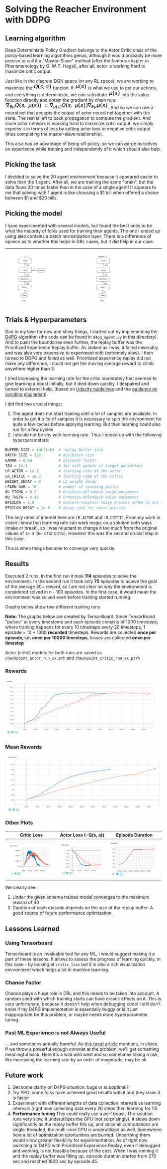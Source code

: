 # Solving the Reacher Environment with DDPG

## Learning algorithm

Deep Deterministic Policy Gradient belongs to the Actor Critic class of the policy-based learning algorithms genus, although it would probably be more precise to call it a "Master-Slave" method (after the famous chapter in Phenomenology by G. W. F. Hegel), after all, actor is working hard to maximize critic output.

Just like in the discrete DQN space (or any RL space), we are working to maximize the ![qu s a](images/qsa.png) funcion. If ![mus s](images/mus.png) is what we use to get our actions, and everything is deterministic, we can substitute ![mus s](images/mus.png) into the value function directly and obtain the gradient by chain rule: ![gradient](images/gradient.png). And so we can use a neural net that accepts the output of actor neural net together with the state. The rest is left to back propagation to compute the gradient. And since actor network is working hard to maximize critic output, we simply express it in terms of loss by setting actor loss to negative critic output (thus completing the master-slave relationship).

This also has an advantage of being off policy, so we can gorge ourselves on experience while training and independently of it which should also help.

## Picking the task

I decided to solve the 20 agent environment because it appeared easier to solve than the 1 agent. After all, we are training the same "brain", but the data flows 20 times faster than in the case of a single agent! It appears to me that solving with 1 agent is like choosing a $1 bill when offered a choice between $1 and $20 bills.

## Picking the model

I have experimented with several models, but found the best ones to be what the majority of folks used for training their agents. The one I ended up using also contains a batch normalization layer. There is a difference of opinion as to whether this helps in DRL cases, but it did help in our case.

| ![Critic](images/critic.png)   | ![Actor](images/actor.png)  |
|---|---|

## Trials & Hyperparameters

Due to my love for new and shiny things, I started out by implementing the [D4PG](https://openreview.net/pdf?id=SyZipzbCb) algorithm (the code can be found in `d4pg_agent.py` in this directory). And to push the boundaries even further, the replay buffer was the Prioritized Experience Replay buffer. As stoked as I was, it failed miserably and was also very expensive to experiment with (extremely slow). I then turned to DDPG and failed as well. Prioritized experience replay did not make any difference, I could not get the moving average reward to climb anywhere higher than 3.

I tried increasing the learning rate for the critic moderately that seemed to give learning a boost initially, but it died down quickly. I despaired and turned to external help, (based on [Udacity guidelines](https://www.udacity.com/legal/community-guidelines) and the [guidance on avoiding plagiarism](https://udacity.zendesk.com/hc/en-us/articles/360001430552-Guidelines-for-submitting-original-work)).

I did find two crucial things:
1. The agent does not start training until _a lot_ of samples are available. In order to get it _a lot_ of samples it is necessary to spin the environment for quite a few cycles before applying learning. But then learning could also run for a few cycles
2. I should not be shy with learning rate.
Thus I ended up with the following hyperparameters:

```python
BUFFER_SIZE = int(1e6)  # replay buffer size
BATCH_SIZE = 128        # minibatch size
GAMMA = 0.99            # discount factor
TAU = 1e-3              # for soft update of target parameters
LR_ACTOR = 1e-3         # learning rate of the actor
LR_CRITIC = 1e-3        # learning rate of the critic
WEIGHT_DECAY = 0        # L2 weight decay
LEARN_NUM = 10          # number of learning passes
OU_SIGMA = 0.2          # Ornstein-Uhlenbeck noise parameter
OU_THETA = 0.15         # Ornstein-Uhlenbeck noise parameter
EPSILON = 1.0           # explore->exploit noise process added to act step
EPSILON_DECAY = 1e-6    # decay rate for noise process
```

The only ones of interest here are `LR_ACTOR` and `LR_CRITIC`. From my work in vision I know that learning rate can work magic on a solution both ways (make or break), so I was reluctant to change it too much from the original values of `1e-4` (`3e-4` for critic). However this was the second crucial step in this case.

This is when things became to converge very quickly.

## Results

Executed 2 runs. In the first run it took **114** episodes to solve the environment. In the second run it took only **75** episodes to acieve the goal of the average 30+ reward, so I am not clear on why the environment is considered solved in n - 100 episodes. In the first case, it would mean the environment was solved even before training started running.

Graphs below show two different training runs

**Note:** The graphs below are created by TensorBoard. Since TensorBoard "pulses" at every timestamp and each episode consists of 1000 timesteps, where training happens for every 10 timesteps every 20 timesteps, 1 episode = 10 * 1000 **recorded** timesteps. Rewards are collected **once per episode, i.e. once per 10000 timesteps**, losses are collected **once per timestep**

Actor (critic) models for both runs are saved as `checkpoint_actor_run_xx.pth` and `checkpoint_critic_run_xx.ptrh`

### Rewards

![Rewards](images/rewards.png)

### Mean Rewards

![Rewards](images/rewards_100.png)

### Other Plots

|        Critic Loss      |    Actor Loss (-Q(s, a))  | Episode Duration  |
|-----|---|---|
| ![critic loss](images/loss_critic.png)  | ![actor loss](images/loss_actor.png)  | ![duration](images/duration.png)  |

We clearly see:

1. Under the given scheme trained model converges to the maximum reward of 40
2. Duration of each episode depends on the size of the replay buffer. A good source of future performance optimization.

## Lessons Learned

### Using Tensorboard

Tensorboard is an invaluable tool for any ML, I would suggest making it a part of these lessons. It allows to assess the progress of learning quickly, in this case - by looking at `critic_loss` but it is also a rich visualization environment which helps a lot in machine learning.

### Chance Factor

Chance plays a huge role in DRL and this needs to be taken into account. A random seed with which training starts can have drastic effects on it. This is very unfortunate, because it doesn't help when debugging code! I still don't know if my D4PG implementation is essentially buggy or is it just inappropriate for this problem, or maybe needs more hyperparameter tuning.

### Past ML Experience is not Always Useful

... and sometimes actually harmful. As [this great article](https://www.alexirpan.com/2018/02/14/rl-hard.html) mentions, in vision, if we throw a powerful enough convnet at the problem, we'll get something meaningful back. Here it's a wild wild west and so sometimes taking a risk, like increasing the learning rate by an order of magnitude, may be ok.

## Future work

1. Get some clarity on D4PG situation: bugs or suboptimal?
2. Try PPO: some folks have achieved great results with it and they claim it is faster
3. Experimient with different lengths of data collection intervals vs learning intervals (right now collecting data every 20 steps then learning for 10)
4. **Performance tuning** This could really use a perf boost. The solution runs very slow, it underutilizes the GPU (not surprisingly), it slows down significantly as the replay buffer fills up, and since all computations are single-threaded, the multi-core CPU is underutilized as well. Somewhere here a lot of optimization oportunities are burried. Unearthing them would allow greater flexibility for experimentation. As of right now switching to D4PG with Prioritized Experience Replay, even if debugged and working, is not feasible because of the cost. When I was running it and the replay buffer was filling up, episode duration started from 270 sec and reached 1800 sec by episode 45.
